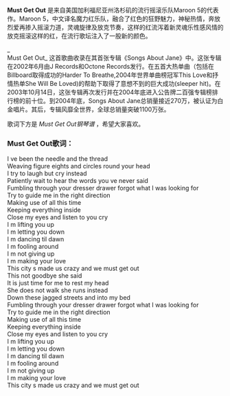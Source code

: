 

**Must Get Out** 是来自美国加利福尼亚州洛杉矶的流行摇滚乐队Maroon 5的代表作。Maroon
5，中文译名魔力红乐队，融合了红色的狂野魅力，神秘热情，奔放烈爱再掺入摇滚力道，灵魂旋律及放克节奏，这样的红流泻着新灵魂乐性感风情的放克摇滚这样的红，在流行歌坛注入了一股新的颜色。

_  
Must Get Out_ 这首歌曲收录在其首张专辑《Songs About Jane》中。这张专辑在2002年6月由J Records和Octone
Records发行。在五首大热单曲（包括在Billboard取得成功的Harder To Breathe,2004年世界单曲榜冠军This
Love和抒情热单She Will Be Loved)的帮助下取得了意想不到的巨大成功(sleeper
hit)。在2003年10月14日，这张专辑再次发行并在2004年底进入公告牌二百强专辑榜排行榜的前十位。到2004年底，Songs About
Jane总销量接近270万，被认证为白金唱片。其后，专辑风靡全世界，全球总销量突破1100万张。

  
歌词下方是 _Must Get Out钢琴谱_ ，希望大家喜欢。

### Must Get Out歌词：

I ve been the needle and the thread  
Weaving figure eights and circles round your head  
I try to laugh but cry instead  
Patiently wait to hear the words you ve never said  
Fumbling through your dresser drawer forgot what I was looking for  
Try to guide me in the right direction  
Making use of all this time  
Keeping everything inside  
Close my eyes and listen to you cry  
I m lifting you up  
I m letting you down  
I m dancing til dawn  
I m fooling around  
I m not giving up  
I m making your love  
This city s made us crazy and we must get out  
This not goodbye she said  
It is just time for me to rest my head  
She does not walk she runs instead  
Down these jagged streets and into my bed  
Fumbling through your dresser drawer forgot what I was looking for  
Try to guide me in the right direction  
Making use of all this time  
Keeping everything inside  
Close my eyes and listen to you cry  
I m lifting you up  
I m letting you down  
I m dancing til dawn  
I m fooling around  
I m not giving up  
I m making your love  
This city s made us crazy and we must get out

